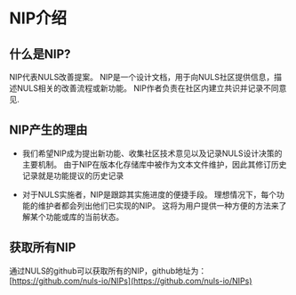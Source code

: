 # NIP介绍

## 什么是NIP?

NIP代表NULS改善提案。 NIP是一个设计文档，用于向NULS社区提供信息，描述NULS相关的改善流程或新功能。 NIP作者负责在社区内建立共识并记录不同意见.

## NIP产生的理由

- 我们希望NIP成为提出新功能、收集社区技术意见以及记录NULS设计决策的主要机制。 由于NIP在版本化存储库中被作为文本文件维护，因此其修订历史记录就是功能提议的历史记录

- 对于NULS实施者，NIP是跟踪其实施进度的便捷手段。 理想情况下，每个功能的维护者都会列出他们已实现的NIP。 这将为用户提供一种方便的方法来了解某个功能或库的当前状态。

## 获取所有NIP

通过NULS的github可以获取所有的NIP，github地址为：[https://github.com/nuls-io/NIPs](https://github.com/nuls-io/NIPs)